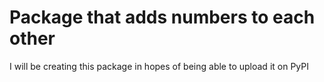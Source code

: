 # Package that adds numbers to each other

I will be creating this package in hopes of being able to upload it on PyPI
